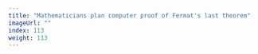 ```yaml
---
title: "Mathematicians plan computer proof of Fermat's last theorem"
imageUrl: ""
index: 113
weight: 113
---
```

